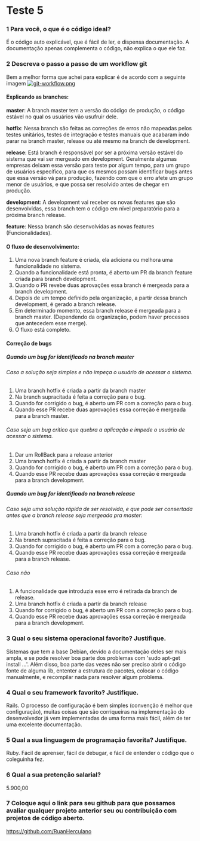 # Teste 5

### 1 Para você, o que é o código ideal?

É o código auto explicável, que é fácil de ler, e dispensa documentação.
A documentação apenas complementa o código, não explica o que ele faz.

### 2 Descreva o passo a passo de um workflow git

Bem a melhor forma que achei para explicar é de acordo com a seguinte imagem
[![git-workflow.png](https://s1.postimg.org/7urmq8mob3/git-workflow.png)](https://postimg.org/image/6dlhohijkb/)

#### Explicando as branches:

**master**: A branch master tem a versão do código de produção, o código estável no qual os usuários
vão usufruir dele.

**hotfix**: Nessa branch são feitas as correções de erros não mapeadas pelos testes unitários,
testes de integração e testes manuais que acabaram indo parar na branch master,
release ou até mesmo na branch de development.

**release**: Está branch é responsável por ser a próxima versão estável do sistema
que vai ser mergeado em development. Geralmente algumas empresas deixam essa versão para teste por algum tempo,
para um grupo de usuários específico, para que os mesmos possam identificar bugs antes que essa
versão vá para produção, fazendo com que o erro afete um grupo menor de usuários,
e que possa ser resolvido antes de chegar em produção.

**development**: A development vai receber os novas features que são desenvolvidas, essa branch tem o código
em nível preparatório para a próxima branch release.

**feature**: Nessa branch são desenvolvidas as novas features (Funcionalidades).

#### O fluxo de desenvolvimento:
  
1. Uma nova branch feature é criada, ela adiciona ou melhora uma funcionalidade no sistema.
2. Quando a funcionalidade está pronta, é aberto um PR da branch feature criada para branch development.
3. Quando o PR revebe duas aprovações essa branch é mergeada para a branch development.
4. Depois de um tempo definido pela organização, a partir dessa branch development,
é gerado a branch release.
5. Em determinado momento, essa branch release é mergeada para a branch master.
(Dependendo da organização, podem haver processos que antecedem esse merge).
6. O fluxo está completo.

#### Correção de bugs  
##### Quando um bug for identificado na branch master
###### Caso a solução seja simples e não impeça o usuário de acessar o sistema.
1. Uma branch hotfix é criada a partir da branch master
2. Na branch supracitada é feita a correção para o bug.
3. Quando for corrigido o bug, é aberto um PR com a correção para o bug.
4. Quando esse PR recebe duas aprovações essa correção é mergeada para a branch master.

###### Caso seja um bug crítico que quebra a aplicação e impede o usuário de acessar o sistema.
1. Dar um RollBack para a release anterior
2. Uma branch hotfix é criada a partir da branch master
3. Quando for corrigido o bug, é aberto um PR com a correção para o bug.
4. Quando esse PR recebe duas aprovações essa correção é mergeada para a branch development.

##### Quando um bug for identificado na branch release
###### Caso seja uma solução rápida de ser resolvida, e que pode ser consertada antes que a branch release seja mergeada pra master:
1. Uma branch hotfix é criada a partir da branch release
2. Na branch supracitada é feita a correção para o bug.
3. Quando for corrigido o bug, é aberto um PR com a correção para o bug.
4. Quando esse PR recebe duas aprovações essa correção é mergeada para a branch release.	

###### Caso não
1. A funcionalidade que introduzia esse erro é retirada da branch de release.
2. Uma branch hotfix é criada a partir da branch release
3. Quando for corrigido o bug, é aberto um PR com a correção para o bug.
4. Quando esse PR recebe duas aprovações essa correção é mergeada para a branch development.

### 3 Qual o seu sistema operacional favorito? Justifique.
Sistemas que tem a base Debian, devido a documentação deles ser mais ampla,
e se pode resolver boa parte dos problemas com 'sudo apt-get install ...'. Além disso,
boa parte das vezes não ser preciso abrir o código fonte de alguma lib,
ententer a estrutura de pacotes, colocar o código manualmente,
e recompilar nada para resolver algum problema.

### 4 Qual o seu framework favorito? Justifique.
Rails. O processo de configuração é bem simples (convenção é melhor que configuração), muitas coisas que são corriqueiras
na implementação do desenvolvedor já vem implementadas de uma forma mais fácil, além de ter uma excelente documentação.

### 5 Qual a sua linguagem de programação favorita? Justifique.
Ruby. Fácil de aprenser, fácil de debugar, e fácil de entender o código que o coleguinha fez.

### 6 Qual a sua pretenção salarial?
5.900,00

### 7 Coloque aqui o link para seu github para que possamos avaliar qualquer projeto anterior seu ou contribuição com projetos de código aberto.
	
https://github.com/RuanHerculano
